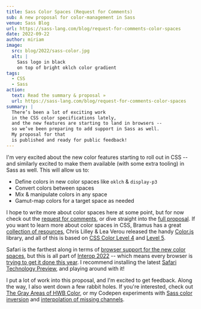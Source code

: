 ```yaml
---
title: Sass Color Spaces (Request for Comments)
sub: A new proposal for color-management in Sass
venue: Sass Blog
url: https://sass-lang.com/blog/request-for-comments-color-spaces
date: 2022-09-22
author: miriam
image:
  src: blog/2022/sass-color.jpg
  alt: |
    Sass logo in black
    on top of bright oklch color gradient
tags:
  - CSS
  - Sass
action:
  text: Read the summary & proposal »
  url: https://sass-lang.com/blog/request-for-comments-color-spaces
summary: |
  There’s been a lot of exciting work
  in the CSS color specifications lately,
  and the new features are starting to land in browsers --
  so we’ve been preparing to add support in Sass as well.
  My proposal for that
  is published and ready for public feedback!
---
```


I'm very excited
about the new color features
starting to roll out in CSS --
and similarly excited to make them available
(with some extra tooling)
in Sass as well.
This will allow us to:

- Define colors in new color spaces like `oklch` & `display-p3`
- Convert colors between spaces
- Mix & manipulate colors in any space
- Gamut-map colors for a target space as needed

I hope to write more about color spaces here
at some point,
but for now
check out the [request for comments][request],
or dive straight into the [full proposal][].
If you want to learn more about color spaces in CSS,
Bramus has a great [collection of resources][],
Chris Lilley & Lea Verou released the handy [Color.js][] library,
and all of this is based on
[CSS Color Level 4][] and [Level 5][].

[full proposal]: https://github.com/sass/sass/blob/main/proposal/color-4-new-spaces.md
[request]: https://sass-lang.com/blog/request-for-comments-color-spaces
[collection of resources]: https://www.bram.us/2022/02/08/color-spaces-and-colors-in-css/
[Color.js]: https://colorjs.io/
[CSS Color Level 4]: https://www.w3.org/TR/css-color-4/
[Level 5]: https://www.w3.org/TR/css-color-5/

Safari is the farthest along
in terms of [browser support for the new color spaces][browser support],
but this is all part of
[Interop 2022][] --
which means every browser is
[trying to get it done this year][].
I recommend installing the latest
[Safari Technology Preview][],
and playing around with it!

[browser support]: https://caniuse.com/css-color-function,css-lch-lab,mdn-css_types_color_oklch,mdn-css_types_color_oklab,mdn-css_types_color_color-mix
[Safari Technology Preview]: https://developer.apple.com/safari/technology-preview/
[trying to get it done this year]: https://wpt.fyi/results/css/css-color?label=master&label=experimental&product=chrome&product=firefox&product=safari&aligned&view=interop&q=label%3Ainterop-2022-color
[Interop 2022]: https://web.dev/interop-2022/#color-spaces-and-css-color-functions

I put a lot of work into this proposal,
and I'm excited to get feedback.
Along the way,
I also went down a few rabbit holes.
If you're interested,
check out
[The Gray Areas of HWB Color][hwb],
or my Codepen experiments
with [Sass color inversion][]
and [interpolation of missing channels][].

[hwb]: https://www.miriamsuzanne.com/2022/06/29/hwb-clamping/
[Sass color inversion]: https://codepen.io/miriamsuzanne/pen/xxWeEPG
[interpolation of missing channels]: https://codepen.io/miriamsuzanne/pen/ZEoEGGr
